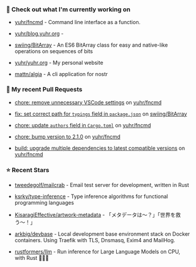 ### 👷 Check out what I'm currently working on



- [yuhr/fncmd](https://github.com/yuhr/fncmd) - Command line interface as a function.

- [yuhr/blog.yuhr.org](https://github.com/yuhr/blog.yuhr.org) - 

- [swiing/BitArray](https://github.com/swiing/BitArray) - An ES6 BitArray class for easy and native-like operations on sequences of bits 

- [yuhr/yuhr.org](https://github.com/yuhr/yuhr.org) - My personal website

- [mattn/algia](https://github.com/mattn/algia) - A cli application for nostr

### 🔨 My recent Pull Requests



- [chore: remove unnecessary VSCode settings](https://github.com/yuhr/fncmd/pull/56) on [yuhr/fncmd](https://github.com/yuhr/fncmd)

- [fix: set correct path for `typings` field in `package.json`](https://github.com/swiing/BitArray/pull/30) on [swiing/BitArray](https://github.com/swiing/BitArray)

- [chore: update `authors` field in `Cargo.toml`](https://github.com/yuhr/fncmd/pull/55) on [yuhr/fncmd](https://github.com/yuhr/fncmd)

- [chore: bump version to 2.1.0](https://github.com/yuhr/fncmd/pull/54) on [yuhr/fncmd](https://github.com/yuhr/fncmd)

- [build: upgrade multiple dependencies to latest compatible versions](https://github.com/yuhr/fncmd/pull/53) on [yuhr/fncmd](https://github.com/yuhr/fncmd)

### ⭐ Recent Stars



- [tweedegolf/mailcrab](https://github.com/tweedegolf/mailcrab) - Email test server for development, written in Rust

- [ksrky/type-inference](https://github.com/ksrky/type-inference) - Type inference algorithms for functional programming languages

- [KisaragiEffective/artwork-metadata](https://github.com/KisaragiEffective/artwork-metadata) - 「メタデータは〜？」「世界を救う〜！」

- [arkbig/devbase](https://github.com/arkbig/devbase) - Local development base environment stack on Docker containers. Using Traefik with TLS, Dnsmasq, Exim4 and MailHog.

- [rustformers/llm](https://github.com/rustformers/llm) - Run inference for Large Language Models on CPU, with Rust 🦀🚀🦙